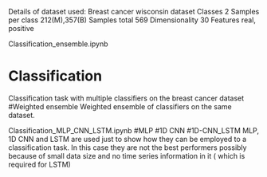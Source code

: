 
Details of dataset used:
  Breast cancer wisconsin dataset
  Classes	2
  Samples per class	212(M),357(B)
  Samples total	569
  Dimensionality	30
  Features	real, positive

Classification_ensemble.ipynb
# Classification
Classification task with multiple classifiers on the breast cancer dataset
#Weighted ensemble 
Weighted ensemble of classifiers on the same dataset.


Classification_MLP_CNN_LSTM.ipynb
#MLP
#1D CNN
#1D-CNN_LSTM
MLP, 1D CNN and LSTM are used just to show how they can be employed to a classification task.
In this case they are not the best performers possibly because of small data size and no time series information in it ( which is required for LSTM)
